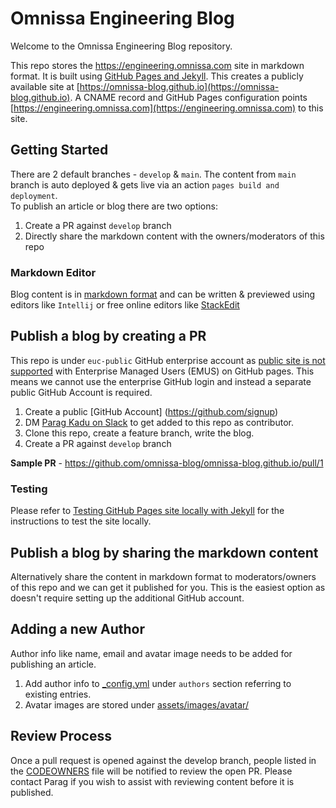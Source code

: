 # Omnissa Engineering Blog

Welcome to the Omnissa Engineering Blog repository.

This repo stores the https://engineering.omnissa.com site in markdown format.
It is built using [GitHub Pages and Jekyll](https://docs.github.com/en/pages/setting-up-a-github-pages-site-with-jekyll/about-github-pages-and-jekyll). This creates a publicly available site at [https://omnissa-blog.github.io](https://omnissa-blog.github.io). A CNAME record and GitHub Pages configuration points [https://engineering.omnissa.com](https://engineering.omnissa.com) to this site.

## Getting Started
 There are 2 default branches - `develop` & `main`. The content from `main` branch is auto deployed & gets live via an action `pages build and deployment`.  
 To publish an article or blog there are two options:
   1. Create a PR against `develop` branch 
   2. Directly share the markdown content with the owners/moderators of this repo

### Markdown Editor
Blog content is in [markdown format](https://markdownlivepreview.com/) and can be written & previewed using editors like `Intellij` or free online editors like [StackEdit](https://stackedit.io)

## Publish a blog by creating a PR
This repo is under `euc-public` GitHub enterprise account as [public site is not supported](https://docs.github.com/en/enterprise-cloud@latest/pages/getting-started-with-github-pages/changing-the-visibility-of-your-github-pages-site) with Enterprise Managed Users (EMUS) on GitHub pages. This means we cannot use the enterprise GitHub login and instead a separate public GitHub Account
is required.
1. Create a public [GitHub Account] (https://github.com/signup) 
2. DM [Parag Kadu on Slack](https://omnissa.enterprise.slack.com/team/U07RH2ASKMK) to get added to this repo as contributor.
3. Clone this repo, create a feature branch, write the blog. 
4. Create a PR against `develop` branch

**Sample PR** -  https://github.com/omnissa-blog/omnissa-blog.github.io/pull/1 

### Testing
Please refer to [Testing GitHub Pages site locally with Jekyll](https://docs.github.com/en/pages/setting-up-a-github-pages-site-with-jekyll/testing-your-github-pages-site-locally-with-jekyll) for the instructions to test the site locally.

## Publish a blog by sharing the markdown content
Alternatively share the content in markdown format to moderators/owners of this repo and we can get it published for you. This is the easiest option as doesn't require setting up the additional GitHub account.

## Adding a new Author
Author info like name, email and avatar image needs to be added for publishing an article.
1. Add author info to [_config.yml](_config.yml) under `authors` section referring to existing entries.
2. Avatar images are stored under [assets/images/avatar/](assets/images/avatar/)

## Review Process
Once a pull request is opened against the develop branch, people listed in the [CODEOWNERS](.github/CODEOWNERS) file will be notified to review the open PR. Please contact Parag if you wish to assist with reviewing content before it is published.


